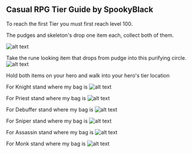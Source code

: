 ## Casual RPG Tier Guide by SpookyBlack

To reach the first Tier you must first reach level 100.

The pudges and skeleton's drop one item each, collect both of them.

![alt text](https://i.gyazo.com/a109f5e9de70142b66c21d6bce8c54df.png)

Take the rune looking item that drops from pudge into this purifying circle.
![alt text](https://i.gyazo.com/77a7901433a97d226dbb0aeb3a8ce8c6.jpg)

Hold both items on your hero and walk into your hero's tier location

For Knight stand where my bag is
![alt text](https://i.gyazo.com/2ffe9293548a24dc5088d87bdf84d3bc.png)

For Priest stand where my bag is
![alt text](https://i.gyazo.com/b0dd1170f2968acc1ce456d1e0a249e8.png)

For Debuffer stand where my bag is
![alt text](https://i.gyazo.com/f1b1eb730cbd0705638c4e46e288c382.jpg)

For Sniper stand where my bag is
![alt text](https://i.gyazo.com/f7a95fbb2e9c0e884bad4033953b0d01.jpg)

For Assassin stand where my bag is
![alt text](https://i.gyazo.com/f80bb22a4f7680d1cc8421632c477a2b.jpg)

For Monk stand where my bag is
![alt text](https://i.gyazo.com/6f882516aad96d531dffbe5acfc5ddaa.jpg)
